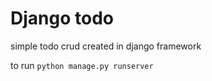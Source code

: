 # Django todo

simple todo crud created in django framework

to run
```python manage.py runserver```